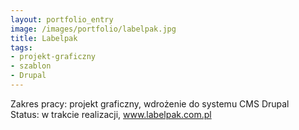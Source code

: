 ```yaml
---
layout: portfolio_entry
image: /images/portfolio/labelpak.jpg
title: Labelpak
tags:
- projekt-graficzny
- szablon
- Drupal
---
```

Zakres pracy: projekt graficzny, wdrożenie do systemu CMS Drupal <br />
Status: w trakcie realizacji, <a href="http://www.labelpak.com.pl">www.labelpak.com.pl</a>